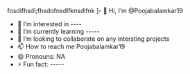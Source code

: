 fosdifhsdl;fhsdofnsdlfknsdlfnk
]- 👋 Hi, I’m @Poojabalamkar19
- 👀 I’m interested in ----
- 🌱 I’m currently learning -----
- 💞️ I’m looking to collaborate on any intersting projects
- 📫 How to reach me Poojabalamkar19
- 😄 Pronouns: NA
- ⚡ Fun fact: -----

<!---
Poojabalamkar19/Poojabalamkar19 is a ✨ special ✨ repository because its `README.md` (this file) appears on your GitHub profile.
You can click the Preview link to take a look at your changes.
--->
